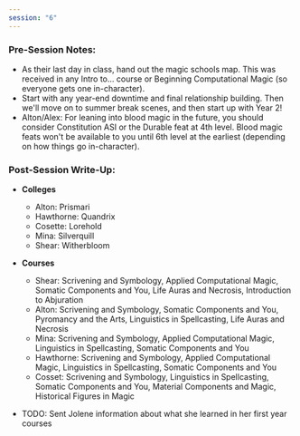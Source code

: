 ```yaml
---
session: "6"
---
```


### Pre-Session Notes:
* As their last day in class, hand out the magic schools map. This was received in any Intro to... course or Beginning Computational Magic (so everyone gets one in-character).
* Start with any year-end downtime and final relationship building. Then we'll move on to summer break scenes, and then start up with Year 2!
* Alton/Alex: For leaning into blood magic in the future, you should consider Constitution ASI or the Durable feat at 4th level. Blood magic feats won't be available to you until 6th level at the earliest (depending on how things go in-character).

### Post-Session Write-Up:
- **Colleges**
	- Alton: Prismari
	- Hawthorne: Quandrix
	- Cosette: Lorehold
	- Mina: Silverquill
	- Shear: Witherbloom
- **Courses**
	- Shear: Scrivening and Symbology, Applied Computational Magic, Somatic Components and You, Life Auras and Necrosis, Introduction to Abjuration
	- Alton: Scrivening and Symbology, Somatic Components and You, Pyromancy and the Arts, Linguistics in Spellcasting, Life Auras and Necrosis
	- Mina: Scrivening and Symbology, Applied Computational Magic, Linguistics in Spellcasting, Somatic Components and You
	- Hawthorne: Scrivening and Symbology, Applied Computational Magic, Linguistics in Spellcasting, Somatic Components and You
	- Cosset: Scrivening and Symbology, Linguistics in Spellcasting, Somatic Components and You, Material Components and Magic, Historical Figures in Magic

- TODO: Sent Jolene information about what she learned in her first year courses
